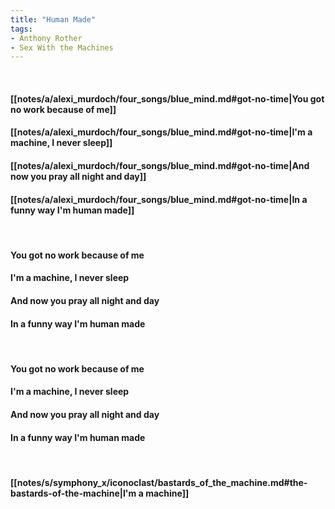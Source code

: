 ```yaml
---
title: "Human Made"
tags:
- Anthony Rother
- Sex With the Machines
---
```

&nbsp;
#### [[notes/a/alexi_murdoch/four_songs/blue_mind.md#got-no-time|You got no work because of me]]
#### [[notes/a/alexi_murdoch/four_songs/blue_mind.md#got-no-time|I'm a machine, I never sleep]]
#### [[notes/a/alexi_murdoch/four_songs/blue_mind.md#got-no-time|And now you pray all night and day]]
#### [[notes/a/alexi_murdoch/four_songs/blue_mind.md#got-no-time|In a funny way I'm human made]]
&nbsp;
#### You got no work because of me
#### I'm a machine, I never sleep
#### And now you pray all night and day
#### In a funny way I'm human made
&nbsp;
#### You got no work because of me
#### I'm a machine, I never sleep
#### And now you pray all night and day
#### In a funny way I'm human made
&nbsp;
#### [[notes/s/symphony_x/iconoclast/bastards_of_the_machine.md#the-bastards-of-the-machine|I'm a machine]]

